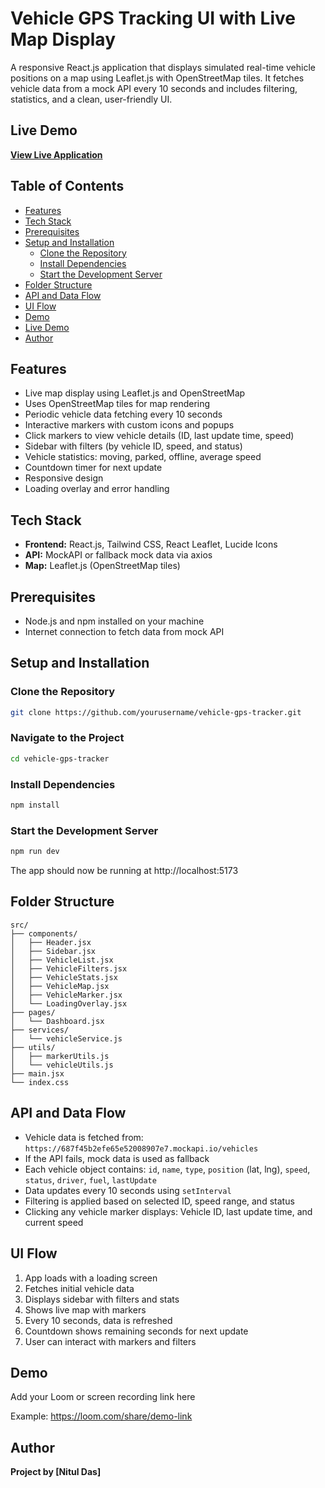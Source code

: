 # Vehicle GPS Tracking UI with Live Map Display

A responsive React.js application that displays simulated real-time vehicle positions on a map using Leaflet.js with OpenStreetMap tiles. It fetches vehicle data from a mock API every 10 seconds and includes filtering, statistics, and a clean, user-friendly UI.

## Live Demo

**[View Live Application](https://vehicle-gps-tracker.vercel.app/)**

## Table of Contents

- [Features](#features)
- [Tech Stack](#tech-stack)
- [Prerequisites](#prerequisites)
- [Setup and Installation](#setup-and-installation)
  - [Clone the Repository](#clone-the-repository)
  - [Install Dependencies](#install-dependencies)
  - [Start the Development Server](#start-the-development-server)
- [Folder Structure](#folder-structure)
- [API and Data Flow](#api-and-data-flow)
- [UI Flow](#ui-flow)
- [Demo](#demo)
- [Live Demo](#live-demo)
- [Author](#author)

## Features

- Live map display using Leaflet.js and OpenStreetMap
- Uses OpenStreetMap tiles for map rendering
- Periodic vehicle data fetching every 10 seconds
- Interactive markers with custom icons and popups
- Click markers to view vehicle details (ID, last update time, speed)
- Sidebar with filters (by vehicle ID, speed, and status)
- Vehicle statistics: moving, parked, offline, average speed
- Countdown timer for next update
- Responsive design
- Loading overlay and error handling

## Tech Stack

- **Frontend:** React.js, Tailwind CSS, React Leaflet, Lucide Icons
- **API:** MockAPI or fallback mock data via axios
- **Map:** Leaflet.js (OpenStreetMap tiles)

## Prerequisites

- Node.js and npm installed on your machine
- Internet connection to fetch data from mock API

## Setup and Installation

### Clone the Repository

```bash
git clone https://github.com/yourusername/vehicle-gps-tracker.git
```

### Navigate to the Project

```bash
cd vehicle-gps-tracker
```

### Install Dependencies

```bash
npm install
```

### Start the Development Server

```bash
npm run dev
```

The app should now be running at http://localhost:5173

## Folder Structure

```
src/
├── components/
│   ├── Header.jsx
│   ├── Sidebar.jsx
│   ├── VehicleList.jsx
│   ├── VehicleFilters.jsx
│   ├── VehicleStats.jsx
│   ├── VehicleMap.jsx
│   ├── VehicleMarker.jsx
│   └── LoadingOverlay.jsx
├── pages/
│   └── Dashboard.jsx
├── services/
│   └── vehicleService.js
├── utils/
│   ├── markerUtils.js
│   └── vehicleUtils.js
├── main.jsx
└── index.css
```

## API and Data Flow

- Vehicle data is fetched from: `https://687f45b2efe65e52008907e7.mockapi.io/vehicles`
- If the API fails, mock data is used as fallback
- Each vehicle object contains: `id`, `name`, `type`, `position` (lat, lng), `speed`, `status`, `driver`, `fuel`, `lastUpdate`
- Data updates every 10 seconds using `setInterval`
- Filtering is applied based on selected ID, speed range, and status
- Clicking any vehicle marker displays: Vehicle ID, last update time, and current speed

## UI Flow

1. App loads with a loading screen
2. Fetches initial vehicle data
3. Displays sidebar with filters and stats
4. Shows live map with markers
5. Every 10 seconds, data is refreshed
6. Countdown shows remaining seconds for next update
7. User can interact with markers and filters

## Demo

Add your Loom or screen recording link here

Example: https://loom.com/share/demo-link

## Author

**Project by [Nitul Das]**
